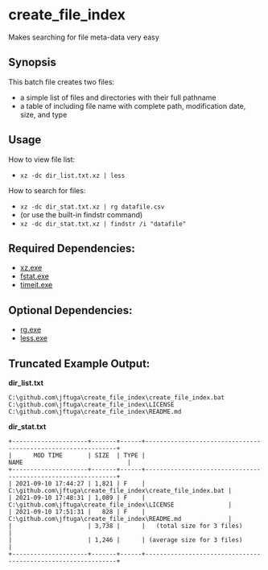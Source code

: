 # create_file_index
Makes searching for file meta-data very easy

## Synopsis
This batch file creates two files:
* a simple list of files and directories with their full pathname
* a table of including file name with complete path, modification date, size, and type

## Usage

How to view file list:
* `xz -dc dir_list.txt.xz | less`

How to search for files:
* `xz -dc dir_stat.txt.xz | rg datafile.csv`
* (or use the built-in findstr command)
* `xz -dc dir_stat.txt.xz | findstr /i "datafile"`

## Required Dependencies:
* [xz.exe](https://tukaani.org/xz/)
* [fstat.exe](https://github.com/jftuga/fstat/)
* [timeit.exe](https://github.com/jftuga/timeit/)

## Optional Dependencies:
* [rg.exe](https://github.com/BurntSushi/ripgrep)
* [less.exe](https://github.com/jftuga/less-Windows)

## Truncated Example Output:

**dir_list.txt**
```
C:\github.com\jftuga\create_file_index\create_file_index.bat
C:\github.com\jftuga\create_file_index\LICENSE
C:\github.com\jftuga\create_file_index\README.md
```

**dir_stat.txt**
```
+---------------------+-------+------+--------------------------------------------------------------+
|      MOD TIME       | SIZE  | TYPE |                             NAME                             |
+---------------------+-------+------+--------------------------------------------------------------+
| 2021-09-10 17:44:27 | 1,821 | F    | C:\github.com\jftuga\create_file_index\create_file_index.bat |
| 2021-09-10 17:48:31 | 1,089 | F    | C:\github.com\jftuga\create_file_index\LICENSE               |
| 2021-09-10 17:51:31 |   828 | F    | C:\github.com\jftuga\create_file_index\README.md             |
|                     | 3,738 |      |   (total size for 3 files)                                   |
|                     | 1,246 |      | (average size for 3 files)                                   |
+---------------------+-------+------+--------------------------------------------------------------+
```
